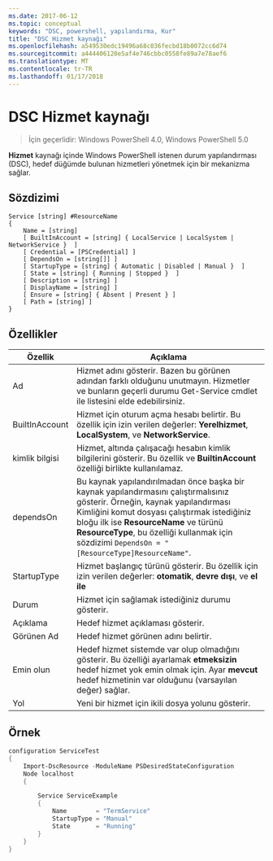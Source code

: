 ```yaml
---
ms.date: 2017-06-12
ms.topic: conceptual
keywords: "DSC, powershell, yapılandırma, Kur"
title: "DSC Hizmet kaynağı"
ms.openlocfilehash: a549530edc19496a68c036fecbd18b0072cc6d74
ms.sourcegitcommit: a444406120e5af4e746cbbc0558fe89a7e78aef6
ms.translationtype: MT
ms.contentlocale: tr-TR
ms.lasthandoff: 01/17/2018
---
```

# <a name="dsc-service-resource"></a>DSC Hizmet kaynağı

> İçin geçerlidir: Windows PowerShell 4.0, Windows PowerShell 5.0


**Hizmet** kaynağı içinde Windows PowerShell istenen durum yapılandırması (DSC), hedef düğümde bulunan hizmetleri yönetmek için bir mekanizma sağlar.

## <a name="syntax"></a>Sözdizimi

```
Service [string] #ResourceName
{
    Name = [string]
    [ BuiltInAccount = [string] { LocalService | LocalSystem | NetworkService }  ]
    [ Credential = [PSCredential] ]
    [ DependsOn = [string[]] ]
    [ StartupType = [string] { Automatic | Disabled | Manual }  ]
    [ State = [string] { Running | Stopped }  ]
    [ Description = [string] ]
    [ DisplayName = [string] ]
    [ Ensure = [string] { Absent | Present } ]
    [ Path = [string] ]
}
```

## <a name="properties"></a>Özellikler

|  Özellik  |  Açıklama   | 
|---|---| 
| Ad| Hizmet adını gösterir. Bazen bu görünen adından farklı olduğunu unutmayın. Hizmetler ve bunların geçerli durumu Get-Service cmdlet ile listesini elde edebilirsiniz.| 
| BuiltInAccount| Hizmet için oturum açma hesabı belirtir. Bu özellik için izin verilen değerler: **Yerelhizmet**, **LocalSystem**, ve **NetworkService**.| 
| kimlik bilgisi| Hizmet, altında çalışacağı hesabın kimlik bilgilerini gösterir. Bu özellik ve __BuiltinAccount__ özelliği birlikte kullanılamaz.| 
| dependsOn| Bu kaynak yapılandırılmadan önce başka bir kaynak yapılandırmasını çalıştırmalısınız gösterir. Örneğin, kaynak yapılandırması Kimliğini komut dosyası çalıştırmak istediğiniz bloğu ilk ise __ResourceName__ ve türünü __ResourceType__, bu özelliği kullanmak için sözdizimi `DependsOn = "[ResourceType]ResourceName"`.| 
| StartupType| Hizmet başlangıç türünü gösterir. Bu özellik için izin verilen değerler: **otomatik**, **devre dışı**, ve **el ile**| 
| Durum| Hizmet için sağlamak istediğiniz durumu gösterir.| 
| Açıklama | Hedef hizmet açıklaması gösterir.| 
| Görünen Ad | Hedef hizmet görünen adını belirtir.| 
| Emin olun | Hedef hizmet sistemde var olup olmadığını gösterir. Bu özelliği ayarlamak **etmeksizin** hedef hizmet yok emin olmak için. Ayar **mevcut** hedef hizmetinin var olduğunu (varsayılan değer) sağlar.|
| Yol | Yeni bir hizmet için ikili dosya yolunu gösterir.| 

## <a name="example"></a>Örnek

```powershell
configuration ServiceTest
{
    Import-DscResource -ModuleName PSDesiredStateConfiguration
    Node localhost
    {

        Service ServiceExample
        {
            Name        = "TermService"
            StartupType = "Manual"
            State       = "Running"
        } 
    }
}
```

